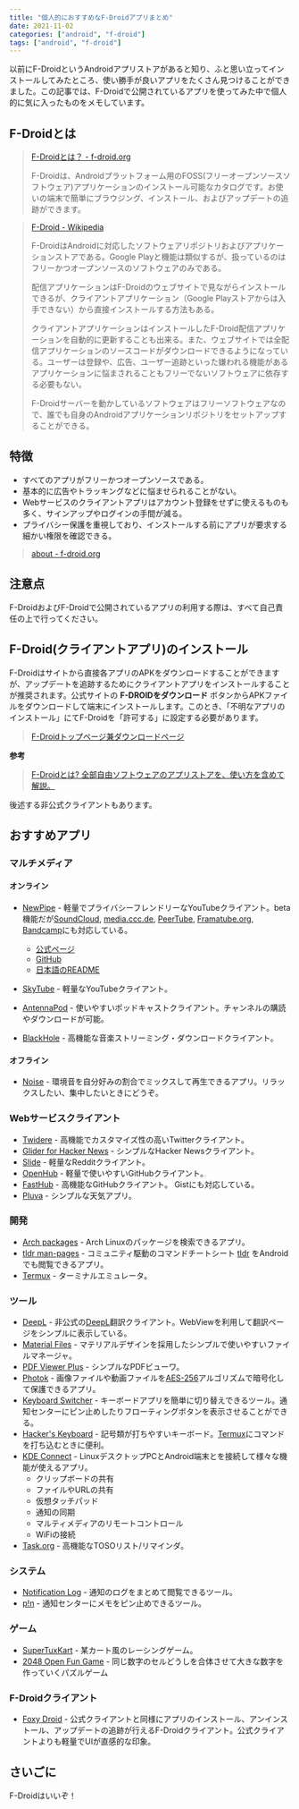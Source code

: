 ```yaml
---
title: "個人的におすすめなF-Droidアプリまとめ"
date: 2021-11-02
categories: ["android", "f-droid"]
tags: ["android", "f-droid"]
---
```


以前にF-DroidというAndroidアプリストアがあると知り、ふと思い立ってインストールしてみたところ、使い勝手が良いアプリをたくさん見つけることができました。この記事では、F-Droidで公開されているアプリを使ってみた中で個人的に気に入ったものをメモしています。

## F-Droidとは

> [F-Droidとは？ - f-droid.org](https://f-droid.org/ja/)
>
> F-Droidは、Androidプラットフォーム用のFOSS(フリーオープンソースソフトウェア)アプリケーションのインストール可能なカタログです。お使いの端末で簡単にブラウジング、インストール、およびアップデートの追跡ができます。

> [F-Droid - Wikipedia](https://ja.wikipedia.org/wiki/F-Droid)
> 
> F-DroidはAndroidに対応したソフトウェアリポジトリおよびアプリケーションストアである。Google Playと機能は類似するが、扱っているのはフリーかつオープンソースのソフトウェアのみである。
> 
> 配信アプリケーションはF-Droidのウェブサイトで見ながらインストールできるが、クライアントアプリケーション（Google Playストアからは入手できない）から直接インストールする方法もある。
> 
> クライアントアプリケーションはインストールしたF-Droid配信アプリケーションを自動的に更新することも出来る。また、ウェブサイトでは全配信アプリケーションのソースコードがダウンロードできるようになっている。ユーザーは登録や、広告、ユーザー追跡といった嫌われる機能があるアプリケーションに悩まされることもフリーでないソフトウェアに依存する必要もない。
> 
> F-Droidサーバーを動かしているソフトウェアはフリーソフトウェアなので、誰でも自身のAndroidアプリケーションリポジトリをセットアップすることができる。

## 特徴

- すべてのアプリがフリーかつオープンソースである。
- 基本的に広告やトラッキングなどに悩ませられることがない。
- Webサービスのクライアントアプリはアカウント登録をせずに使えるものも多く、サインアップやログインの手間が減る。
- プライバシー保護を重視しており、インストールする前にアプリが要求する細かい権限を確認できる。

> [about - f-droid.org](https://f-droid.org/ja/about/)

## 注意点

F-DroidおよびF-Droidで公開されているアプリの利用する際は、すべて自己責任の上で行ってください。

## F-Droid(クライアントアプリ)のインストール


F-Droidはサイトから直接各アプリのAPKをダウンロードすることができますが、アップデートを追跡するためにクライアントアプリをインストールすることが推奨されます。公式サイトの **F-DROIDをダウンロード** ボタンからAPKファイルをダウンロードして端末にインストールします。このとき、「不明なアプリのインストール」にてF-Droidを「許可する」に設定する必要があります。

> [F-Droidトップページ兼ダウンロードページ](https://f-droid.org/ja/)

**参考**

> [F-Droidとは? 全部自由ソフトウェアのアプリストアを、使い方を含めて解説。](https://translucentfoxhuman.wordpress.com/2020/07/25/whatisf-droid/)

後述する非公式クライアントもあります。


## おすすめアプリ

### マルチメディア 

#### オンライン

- [NewPipe](https://f-droid.org/packages/org.schabi.newpipe/) - 軽量でプライバシーフレンドリーなYouTubeクライアント。beta機能だが[SoundCloud](https://soundcloud.com), [media.ccc.de](media.ccc.de), [PeerTube](https://joinpeertube.org), [Framatube.org](https://framatube.org), [Bandcamp](https://framatube.org)にも対応している。
    - [公式ページ](https://newpipe.net)
    - [GitHub](https://github.com/TeamNewPipe/NewPipe)
    - [日本語のREADME](https://github.com/TeamNewPipe/NewPipe/blob/dev/README.ja.md)

- [SkyTube](https://f-droid.org/packages/free.rm.skytube.oss/) - 軽量なYouTubeクライアント。
- [AntennaPod](https://f-droid.org/packages/de.danoeh.antennapod/) - 使いやすいポッドキャストクライアント。チャンネルの購読やダウンロードが可能。
- [BlackHole](https://f-droid.org/packages/com.shadow.blackhole/) - 高機能な音楽ストリーミング・ダウンロードクライアント。

#### オフライン

- [Noise](https://f-droid.org/packages/com.github.ashutoshgngwr.noice/) - 環境音を自分好みの割合でミックスして再生できるアプリ。リラックスしたい、集中したいときにどうぞ。

### Webサービスクライアント

- [Twidere](https://f-droid.org/packages/org.mariotaku.twidere/) - 高機能でカスタマイズ性の高いTwitterクライアント。
- [Glider for Hacker News](https://f-droid.org/packages/nl.viter.glider/) - シンプルなHacker Newsクライアント。
- [Slide](https://f-droid.org/packages/me.ccrama.redditslide/) - 軽量なRedditクライアント。
- [OpenHub](https://f-droid.org/packages/com.thirtydegreesray.openhub/) - 軽量で使いやすいGitHubクライアント。
- [FastHub](https://f-droid.org/packages/com.fastaccess.github.libre/) - 高機能なGitHubクライアント。 Gistにも対応している。
- [Pluva](https://f-droid.org/packages/com.spicychair.weather/) - シンプルな天気アプリ。

### 開発

- [Arch packages](https://f-droid.org/packages/com.rascarlo.arch.packages/) - Arch Linuxのパッケージを検索できるアプリ。
- [tldr man-pages](https://f-droid.org/packages/wtf.technodisaster.tldr/) - コミュニティ駆動のコマンドチートシート [tldr](https://github.com/tldr-pages/tldr) をAndroidでも閲覧できるアプリ。
- [Termux](https://f-droid.org/packages/com.termux/) - ターミナルエミュレータ。

### ツール

- [DeepL](https://f-droid.org/packages/com.rascarlo.arch.packages/) - 非公式の[DeepL](https://www.deepl.com/ja/translator)翻訳クライアント。WebViewを利用して翻訳ページをシンプルに表示している。
- [Material Files](https://f-droid.org/packages/com.rascarlo.arch.packages/) - マテリアルデザインを採用したシンプルで使いやすいファイルマネージャ。
- [PDF Viewer Plus](https://f-droid.org/packages/com.rascarlo.arch.packages/) - シンプルなPDFビューワ。
- [Photok](https://f-droid.org/packages/dev.leonlatsch.photok/) - 画像ファイルや動画ファイルを[AES-256](https://ja.wikipedia.org/wiki/AES256)アルゴリズムで暗号化して保護できるアプリ。
- [Keyboard Switcher](https://f-droid.org/packages/com.kunzisoft.keyboard.switcher/) - キーボードアプリを簡単に切り替えできるツール。通知センターにピン止めしたりフローティングボタンを表示させることができる。
- [Hacker's Keyboard](https://f-droid.org/packages/org.pocketworkstation.pckeyboard/) - 記号類が打ちやすいキーボード。[Termux](https://f-droid.org/packages/com.termux/)にコマンドを打ち込むときに便利。
- [KDE Connect](https://f-droid.org/packages/org.kde.kdeconnect_tp/) - LinuxデスクトップPCとAndroid端末とを接続して様々な機能が使えるアプリ。
    - クリップボードの共有
    - ファイルやURLの共有
    - 仮想タッチパッド
    - 通知の同期
    - マルティメディアのリモートコントロール
    - WiFiの接続
- [Task.org](https://f-droid.org/packages/org.tasks/) - 高機能なTOSOリスト/リマインダ。

### システム

- [Notification Log](https://f-droid.org/packages/de.jl.notificationlog/) - 通知のログをまとめて閲覧できるツール。
- [p!n](https://f-droid.org/packages/de.nproth.pin/) - 通知センターにメモをピン止めできるツール。

### ゲーム

- [SuperTuxKart](https://f-droid.org/packages/org.supertuxkart.stk/) - 某カート風のレーシングゲーム。
- [2048 Open Fun Game](https://f-droid.org/packages/org.andstatus.game2048/) - 同じ数字のセルどうしを合体させて大きな数字を作っていくパズルゲーム

### F-Droidクライアント

- [Foxy Droid](https://f-droid.org/packages/nya.kitsunyan.foxydroid/) - 公式クライアントと同様にアプリのインストール、アンインストール、アップデートの追跡が行えるF-Droidクライアント。公式クライアントよりも軽量でUIが直感的な印象。

## さいごに

F-Droidはいいぞ！
